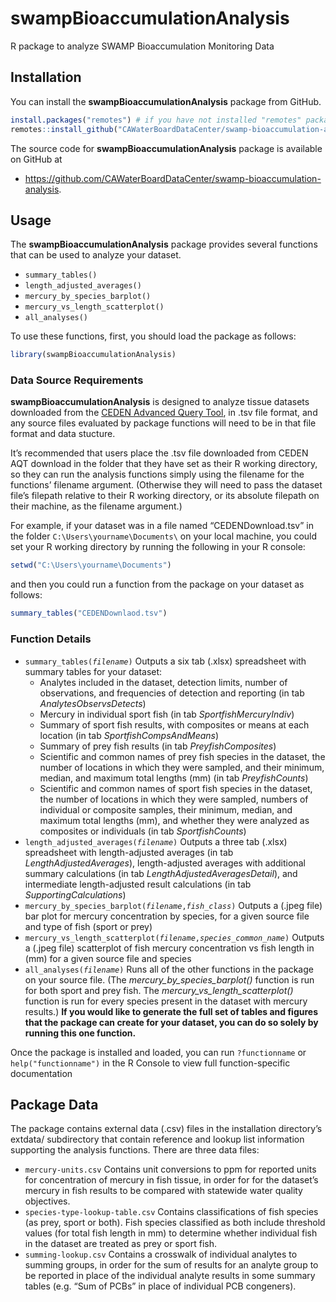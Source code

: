 # swampBioaccumulationAnalysis

R package to analyze SWAMP Bioaccumulation Monitoring Data

## Installation

You can install the **swampBioaccumulationAnalysis** package from
GitHub.

``` r
install.packages("remotes") # if you have not installed "remotes" package
remotes::install_github("CAWaterBoardDataCenter/swamp-bioaccumulation-analysis")
```

The source code for **swampBioaccumulationAnalysis** package is
available on GitHub at

- <https://github.com/CAWaterBoardDataCenter/swamp-bioaccumulation-analysis>.

## Usage

The **swampBioaccumulationAnalysis** package provides several functions
that can be used to analyze your dataset.

- `summary_tables()`
- `length_adjusted_averages()`
- `mercury_by_species_barplot()`
- `mercury_vs_length_scatterplot()`
- `all_analyses()`

To use these functions, first, you should load the package as follows:

``` r
library(swampBioaccumulationAnalysis)
```

### Data Source Requirements

**swampBioaccumulationAnalysis** is designed to analyze tissue datasets
downloaded from the [CEDEN Advanced Query
Tool](https://ceden.waterboards.ca.gov/Home/virtAqtTool), in .tsv file
format, and any source files evaluated by package functions will need to
be in that file format and data stucture.

It’s recommended that users place the .tsv file downloaded from CEDEN
AQT download in the folder that they have set as their R working
directory, so they can run the analysis functions simply using the
filename for the functions’ filename argument. (Otherwise they will need
to pass the dataset file’s filepath relative to their R working
directory, or its absolute filepath on their machine, as the filename
argument.)

For example, if your dataset was in a file named “CEDENDownload.tsv” in
the folder `C:\Users\yourname\Documents\` on your local machine, you
could set your R working directory by running the following in your R
console:

``` r
setwd("C:\Users\yourname\Documents")
```

and then you could run a function from the package on your dataset as
follows:

``` r
summary_tables("CEDENDownlaod.tsv")
```

### Function Details

- `summary_tables(`*`filename`*`)` Outputs a six tab (.xlsx) spreadsheet
  with summary tables for your dataset:
  - Analytes included in the dataset, detection limits, number of
    observations, and frequencies of detection and reporting (in tab
    *AnalytesObservsDetects*)
  - Mercury in individual sport fish (in tab *SportfishMercuryIndiv*)
  - Summary of sport fish results, with composites or means at each
    location (in tab *SportfishCompsAndMeans*)
  - Summary of prey fish results (in tab *PreyfishComposites*)
  - Scientific and common names of prey fish species in the dataset, the
    number of locations in which they were sampled, and their minimum,
    median, and maximum total lengths (mm) (in tab *PreyfishCounts*)
  - Scientific and common names of sport fish species in the dataset,
    the number of locations in which they were sampled, numbers of
    individual or composite samples, their minimum, median, and maximum
    total lengths (mm), and whether they were analyzed as composites or
    individuals (in tab *SportfishCounts*)
- `length_adjusted_averages(`*`filename`*`)` Outputs a three tab (.xlsx)
  spreadsheet with length-adjusted averages (in tab
  *LengthAdjustedAverages*), length-adjusted averages with additional
  summary calculations (in tab *LengthAdjustedAveragesDetail*), and
  intermediate length-adjusted result calculations (in tab
  *SupportingCalculations*)
- `mercury_by_species_barplot(`*`filename`*`,`*`fish_class`*`)` Outputs
  a (.jpeg file) bar plot for mercury concentration by species, for a
  given source file and type of fish (sport or prey)
- `mercury_vs_length_scatterplot(`*`filename`*`,`*`species_common_name`*`)`
  Outputs a (.jpeg file) scatterplot of fish mercury concentration vs
  fish length in (mm) for a given source file and species
- `all_analyses(`*`filename`*`)` Runs all of the other functions in the
  package on your source file. (The *mercury_by_species_barplot()*
  function is run for both sport and prey fish. The
  *mercury_vs_length_scatterplot()* function is run for every species
  present in the dataset with mercury results.) **If you would like to
  generate the full set of tables and figures that the package can
  create for your dataset, you can do so solely by running this one
  function.**

Once the package is installed and loaded, you can run `?functionname` or
`help("functionname")` in the R Console to view full function-specific
documentation

## Package Data

The package contains external data (.csv) files in the installation
directory’s extdata/ subdirectory that contain reference and lookup list
information supporting the analysis functions. There are three data
files:

- `mercury-units.csv` Contains unit conversions to ppm for reported
  units for concentration of mercury in fish tissue, in order for for
  the dataset’s mercury in fish results to be compared with statewide
  water quality objectives.
- `species-type-lookup-table.csv` Contains classifications of fish
  species (as prey, sport or both). Fish species classified as both
  include threshold values (for total fish length in mm) to determine
  whether individual fish in the dataset are treated as prey or sport
  fish.
- `summing-lookup.csv` Contains a crosswalk of individual analytes to
  summing groups, in order for the sum of results for an analyte group
  to be reported in place of the individual analyte results in some
  summary tables (e.g. “Sum of PCBs” in place of individual PCB
  congeners).
